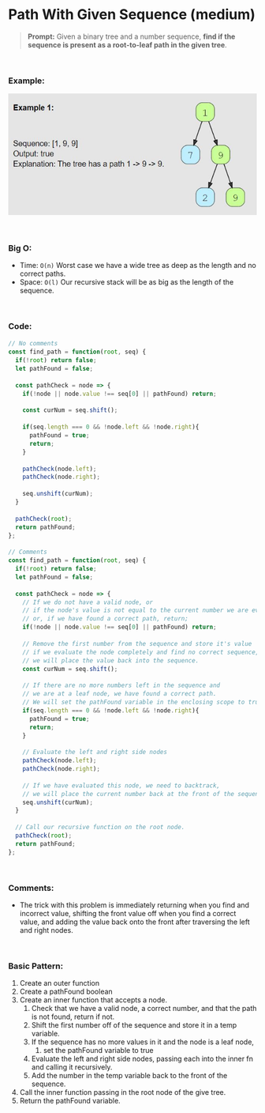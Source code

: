 # Path With Given Sequence (medium)

> **Prompt:** Given a binary tree and a number sequence, **find if the sequence is present as a root-to-leaf path in the given tree**.

<br>

### **Example:**

![paths](../Resources/dfs-path-seq.JPG)

<br>

### **Big O:**
  - Time: `O(n)` Worst case we have a wide tree as deep as the length and no correct paths.
  - Space: `O(l)` Our recursive stack will be as big as the length of the sequence.

<br>

### **Code:**

```js
// No comments
const find_path = function(root, seq) {
  if(!root) return false; 
  let pathFound = false;

  const pathCheck = node => {
    if(!node || node.value !== seq[0] || pathFound) return;
    
    const curNum = seq.shift();  

    if(seq.length === 0 && !node.left && !node.right){
      pathFound = true;
      return;
    }

    pathCheck(node.left);
    pathCheck(node.right);

    seq.unshift(curNum);
  }

  pathCheck(root);
  return pathFound;
};

// Comments
const find_path = function(root, seq) {
  if(!root) return false;
  let pathFound = false;

  const pathCheck = node => {
    // If we do not have a valid node, or
    // if the node's value is not equal to the current number we are evaluating for, or
    // or, if we have found a correct path, return;
    if(!node || node.value !== seq[0] || pathFound) return;

    // Remove the first number from the sequence and store it's value
    // if we evaluate the node completely and find no correct sequence,
    // we will place the value back into the sequence.
    const curNum = seq.shift();
    
    // If there are no more numbers left in the sequence and 
    // we are at a leaf node, we have found a correct path.
    // We will set the pathFound variable in the enclosing scope to true.
    if(seq.length === 0 && !node.left && !node.right){
      pathFound = true;
      return;
    }

    // Evaluate the left and right side nodes
    pathCheck(node.left);
    pathCheck(node.right);

    // If we have evaluated this node, we need to backtrack,
    // we will place the current number back at the front of the sequence.
    seq.unshift(curNum);
  }
  
  // Call our recursive function on the root node.
  pathCheck(root);
  return pathFound;
};
```
<br>

### **Comments:**
  - The trick with this problem is immediately returning when you find and incorrect value, shifting the front value off when you find a correct value, and adding the value back onto the front after traversing the left and right nodes.


<br>

### **Basic Pattern:**
  1. Create an outer function 
  2. Create a pathFound boolean
  3. Create an inner function that accepts a node.
     1. Check that we have a valid node, a correct number, and that the path is not found, return if not.
     2. Shift the first number off of the sequence and store it in a temp variable.
     3. If the sequence has no more values in it and the node is a leaf node,
        1. set the pathFound variable to true
     4. Evaluate the left and right side nodes, passing each into the inner fn and calling it recursively.
     5. Add the number in the temp variable back to the front of the sequence.
  4. Call the inner function passing in the root node of the give tree.
  5. Return the pathFound variable.